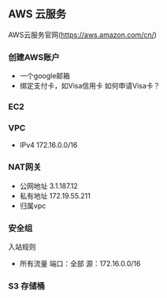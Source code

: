 ## AWS 云服务

AWS云服务官网(https://aws.amazon.com/cn/)

### 创建AWS账户

- 一个google邮箱
- 绑定支付卡，如Visa信用卡
  如何申请Visa卡？

### EC2

### VPC
- IPv4 172.16.0.0/16

### NAT网关
- 公网地址 3.1.187.12
- 私有地址 172.19.55.211
- 归属vpc

### 安全组
入站规则

- 所有流量 端口：全部 源：172.16.0.0/16

### S3 存储桶

